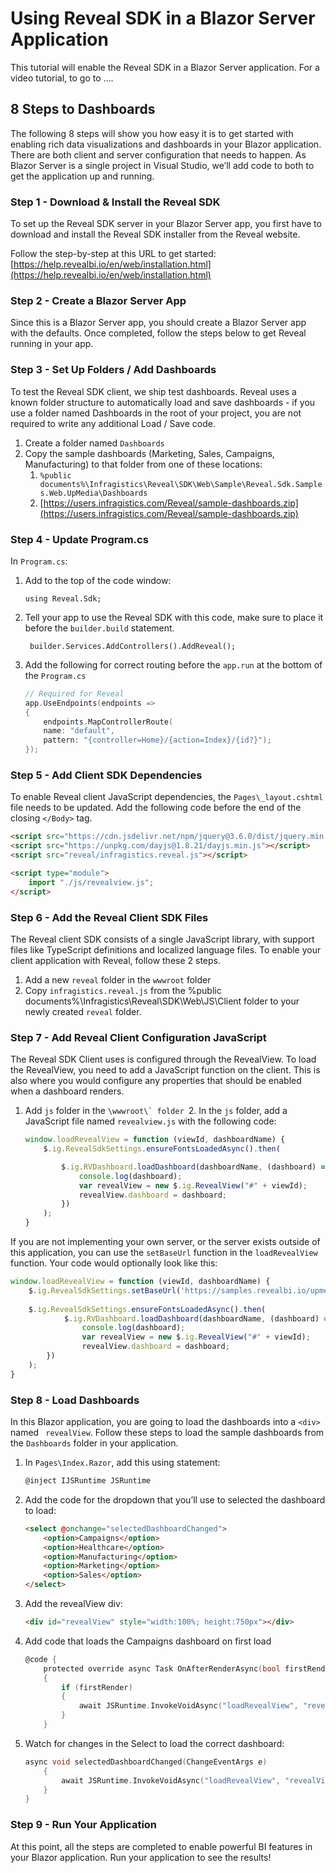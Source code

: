 # Using Reveal SDK in a Blazor Server Application
This tutorial will enable the Reveal SDK in a Blazor Server application.  For a video tutorial, to go to ….
## 8 Steps to Dashboards
The following 8 steps will show you how easy it is to get started with enabling rich data visualizations and dashboards in your Blazor application. There are both client and server configuration that needs to happen.  As Blazor Server is a single project in Visual Studio, we’ll add code to both to get the application up and running.

### Step 1 - Download & Install the Reveal SDK
To set up the Reveal SDK server in your Blazor Server app, you first have to download and install the Reveal SDK installer from the Reveal website.

Follow the step-by-step at this URL to get started: [https://help.revealbi.io/en/web/installation.html](https://help.revealbi.io/en/web/installation.html)

### Step 2 - Create a Blazor Server App
Since this is a Blazor Server app, you should create a Blazor Server app with the defaults.  Once completed, follow the steps below to get Reveal running in your app.

### Step 3 - Set Up Folders / Add Dashboards
To test the Reveal SDK client, we ship test dashboards.  Reveal uses a known folder structure to automatically load and save dashboards - if you use a folder named Dashboards in the root of your project, you are not required to write any additional Load / Save code.

1. Create a folder named `Dashboards`
2. Copy the sample dashboards (Marketing, Sales, Campaigns, Manufacturing) to that folder from one of these locations:
	1. `%public documents%\Infragistics\Reveal\SDK\Web\Sample\Reveal.Sdk.Samples.Web.UpMedia\Dashboards`
	2. [https://users.infragistics.com/Reveal/sample-dashboards.zip](https://users.infragistics.com/Reveal/sample-dashboards.zip)

### Step 4 - Update Program.cs
In `Program.cs`:
1. Add to the top of the code window:
	```
	using Reveal.Sdk;
	```
3. Tell your app to use the Reveal SDK with this code, make sure to place it before the `builder.build` statement.
	```
	 builder.Services.AddControllers().AddReveal();
	```
5. Add the following for correct routing before the `app.run` at the bottom of the `Program.cs`
	```c
	// Required for Reveal
	app.UseEndpoints(endpoints =>
	{
	    endpoints.MapControllerRoute(
	    name: "default",
	    pattern: "{controller=Home}/{action=Index}/{id?}");
	});
	```

### Step 5 - Add Client SDK Dependencies
To enable Reveal client JavaScript dependencies, the `Pages\_layout.cshtml` file needs to be updated. Add the following code before the end of the closing `</Body>` tag.

```html
<script src="https://cdn.jsdelivr.net/npm/jquery@3.6.0/dist/jquery.min.js"></script>
<script src="https://unpkg.com/dayjs@1.8.21/dayjs.min.js"></script>
<script src="reveal/infragistics.reveal.js"></script>

<script type="module">
    import "./js/revealview.js";
</script> 
```

### Step 6 - Add the Reveal Client SDK Files
The Reveal client SDK consists of a single JavaScript library, with support files like TypeScript definitions and localized language files.  To enable your client application with Reveal, follow these 2 steps.

1. Add a new `reveal` folder in the `wwwroot` folder
2. Copy  `infragistics.reveal.js` from the %public documents%\Infragistics\Reveal\SDK\Web\JS\Client folder  to your newly created `reveal` folder.
### Step 7 - Add Reveal Client Configuration JavaScript 
The Reveal SDK Client uses is configured through the RevealView.  To load the RevealView, you need to add a JavaScript function on the client.  This is also where you would configure any properties that should be enabled when a dashboard renders.

1. Add `js` folder in the ``\wwwroot\` folder
	``2. In the `js` folder, add a JavaScript file named `revealview.js` with the following code:
	```js
	window.loadRevealView = function (viewId, dashboardName) {
	    $.ig.RevealSdkSettings.ensureFontsLoadedAsync().then(

	        $.ig.RVDashboard.loadDashboard(dashboardName, (dashboard) => {
	            console.log(dashboard);
	            var revealView = new $.ig.RevealView("#" + viewId);
	            revealView.dashboard = dashboard;
	        })
	    );
	}
	```

If you are not implementing your own server, or the server exists outside of this application, you can use the `setBaseUrl` function in the `loadRevealView` function. Your code would optionally look like this:

```js
window.loadRevealView = function (viewId, dashboardName) {
	$.ig.RevealSdkSettings.setBaseUrl('https://samples.revealbi.io/upmedia-backend/reveal-api/');    
	
	$.ig.RevealSdkSettings.ensureFontsLoadedAsync().then(
        	$.ig.RVDashboard.loadDashboard(dashboardName, (dashboard) => {
            	console.log(dashboard);
            	var revealView = new $.ig.RevealView("#" + viewId);
            	revealView.dashboard = dashboard;
        })
    );
}
```

### Step 8 - Load Dashboards 
In this Blazor application, you are going to load the dashboards into a `<div>` named ` revealView`.  Follow these steps to load the sample dashboards from the `Dashboards` folder in your application.

1. In `Pages\Index.Razor`, add this using statement:

	```html
	@inject IJSRuntime JSRuntime
	```

2. Add the code for the dropdown that you’ll use to selected the dashboard to load:
	```html
	<select @onchange="selectedDashboardChanged">
	    <option>Campaigns</option>
	    <option>Healthcare</option>
	    <option>Manufacturing</option>
	    <option>Marketing</option>
	    <option>Sales</option>
	</select>
	```

3. Add the revealView div:
	```html
	<div id="revealView" style="width:100%; height:750px"></div>
	```

4. Add code that loads the Campaigns dashboard on first load
	```c
	@code {
	    protected override async Task OnAfterRenderAsync(bool firstRender)
	    {
	        if (firstRender)
	        {
	            await JSRuntime.InvokeVoidAsync("loadRevealView", "revealView", "Campaigns");
	        }
	    }
	```

5. Watch for changes in the Select to load the correct dashboard:
	```c
	async void selectedDashboardChanged(ChangeEventArgs e)
	    {
	        await JSRuntime.InvokeVoidAsync("loadRevealView", "revealView", e.Value!.ToString());
	    }
	}
	```

### Step 9 - Run Your Application 
At this point, all the steps are completed to enable powerful BI features in your Blazor application.  Run your application to see the results!
